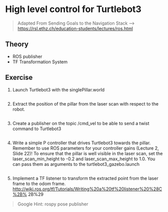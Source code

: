 # High level control for Turtlebot3
>Adapted From Sending Goals to the Navigation Stack --> https://rsl.ethz.ch/education-students/lectures/ros.html

## Theory
- ROS publisher
- TF Transformation System 


## Exercise
1. Launch Turtlebot3 with the singlePillar.world

```
```

2. Extract the position of the pillar from the laser scan with respect to the robot.
```
```

3. Create a publisher on the topic /cmd_vel to be able to send a twist command to Turtlebot3
```
```

4. Write a simple P controller that drives Turtlebot3 towards the pillar. 
Remember to use ROS parameters for your controller gains (Lecture 2, Slide 22)!
To ensure that the pillar is well visible in the laser scan, set the laser_scan_min_height to -0.2 and laser_scan_max_height to 1.0.
You can pass them as arguments to the turtlebot3_gazebo.launch
```
```

5. Implement a TF listener to transform the extracted point from
the laser frame to the odom frame.
http://wiki.ros.org/tf/Tutorials/Writing%20a%20tf%20listener%20%28C%2B%
2B%29



>Google Hint: rospy pose publisher

